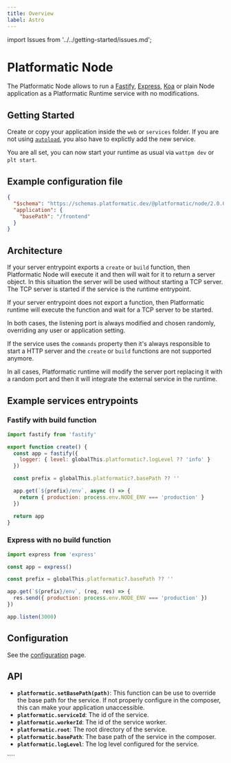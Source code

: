 ```yaml
---
title: Overview
label: Astro
---
```


import Issues from '../../getting-started/issues.md';

# Platformatic Node

The Platformatic Node allows to run a [Fastify](https://fastify.io/), [Express](https://expressjs.com/), [Koa](https://koajs.com/#) or plain Node application as a Platformatic Runtime service with no modifications.

## Getting Started

Create or copy your application inside the `web` or `services` folder. If you are not using [`autoload`](../../runtime/configuration.md#autoload), you also have to explictly add the new service.

You are all set, you can now start your runtime as usual via `wattpm dev` or `plt start`.

## Example configuration file

```json
{
  "$schema": "https://schemas.platformatic.dev/@platformatic/node/2.0.0.json",
  "application": {
    "basePath": "/frontend"
  }
}
```

## Architecture

If your server entrypoint exports a `create` or `build` function, then Platformatic Node will execute it and then will wait for it to return a server object. In this situation the server will be used without starting a TCP server. The TCP server is started if the service is the runtime entrypoint.

If your server entrypoint does not export a function, then Platformatic runtime will execute the function and wait for a TCP server to be started.

In both cases, the listening port is always modified and chosen randomly, overriding any user or application setting.

If the service uses the `commands` property then it's always responsible to start a HTTP server and the `create` or `build` functions are not supported anymore.

In all cases, Platformatic runtime will modify the server port replacing it with a random port and then it will integrate the external service in the runtime.

## Example services entrypoints

### Fastify with build function

```js
import fastify from 'fastify'

export function create() {
  const app = fastify({
    logger: { level: globalThis.platformatic?.logLevel ?? 'info' }
  })

  const prefix = globalThis.platformatic?.basePath ?? ''

  app.get(`${prefix}/env`, async () => {
    return { production: process.env.NODE_ENV === 'production' }
  })

  return app
}
```

### Express with no build function

```js
import express from 'express'

const app = express()

const prefix = globalThis.platformatic?.basePath ?? ''

app.get(`${prefix}/env`, (req, res) => {
  res.send({ production: process.env.NODE_ENV === 'production' })
})

app.listen(3000)
```

## Configuration

See the [configuration](./configuration.md) page.

## API

- **`platformatic.setBasePath(path)`**: This function can be use to override the base path for the service. If not properly configure in the composer, this can make your application unaccessible.
- **`platformatic.serviceId`**: The id of the service.
- **`platformatic.workerId`**: The id of the service worker.
- **`platformatic.root`**: The root directory of the service.
- **`platformatic.basePath`**: The base path of the service in the composer.
- **`platformatic.logLevel`**: The log level configured for the service.

<Issues />
````
